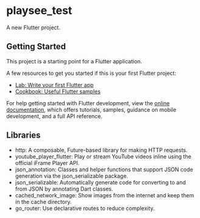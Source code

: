 # playsee_test

A new Flutter project.

## Getting Started

This project is a starting point for a Flutter application.

A few resources to get you started if this is your first Flutter project:

- [Lab: Write your first Flutter app](https://docs.flutter.dev/get-started/codelab)
- [Cookbook: Useful Flutter samples](https://docs.flutter.dev/cookbook)

For help getting started with Flutter development, view the
[online documentation](https://docs.flutter.dev/), which offers tutorials,
samples, guidance on mobile development, and a full API reference.


## Libraries

- http: A composable, Future-based library for making HTTP requests.
- youtube_player_flutter: Play or stream YouTube videos inline using the official iFrame Player API.
- json_annotation: Classes and helper functions that support JSON code generation via the json_serializable package.
- json_serializable: Automatically generate code for converting to and from JSON by annotating Dart classes.
- cached_network_image: Show images from the internet and keep them in the cache directory.
- go_router: Use declarative routes to reduce complexity.
